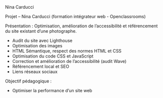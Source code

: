Nina Carducci

Projet – Nina Carducci (formation intégrateur web - Openclassrooms)

Présentation : Optimisation, amélioration de l’accessibilité et référencement du site existant d’une photographe.
 - Audit du site avec Lighthouse
 - Optimisation des images
 - HTML Sémantique, respect des normes HTML et CSS
 - Optimisation du code CSS et JavaScript
 - Correction et amélioration de l’accessibilité (audit Wave)
 - Référencement local et SEO
 - Liens réseaux sociaux

Objectif pédagogique :
 - Optimiser la performance d’un site web
